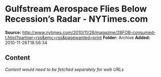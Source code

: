 # Gulfstream Aerospace Flies Below Recession’s Radar - NYTimes.com

**Source:** http://www.nytimes.com/2010/11/28/magazine/28FOB-consumed-t.html?partner=rss&emc=rss&pagewanted=print
**Folder:** Archive
**Added:** 2010-11-26T18:56:34




## Content
*Content would need to be fetched separately for web URLs*
